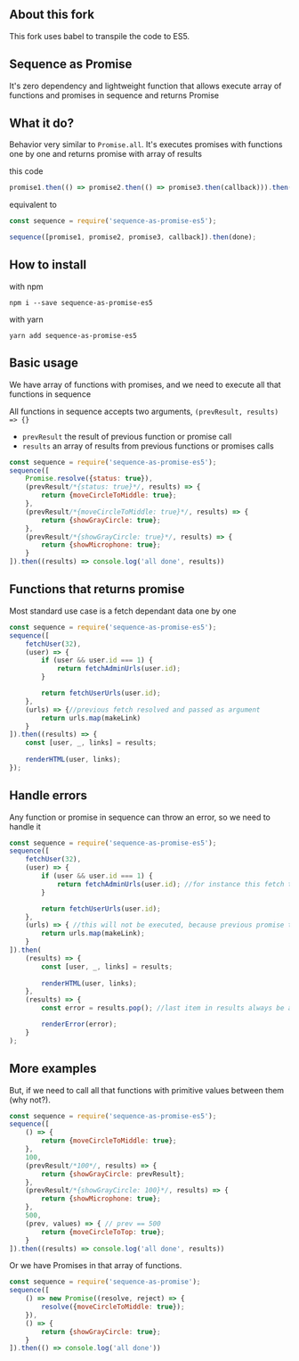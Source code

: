 ## About this fork

This fork uses babel to transpile the code to ES5.

## Sequence as Promise
It's zero dependency and lightweight function that allows execute array of functions and promises in sequence and returns Promise

## What it do?
Behavior very similar to `Promise.all`.
It's executes promises with functions one by one and returns promise with array of results

this code
```js
promise1.then(() => promise2.then(() => promise3.then(callback))).then(done);
```

equivalent to
```js
const sequence = require('sequence-as-promise-es5');

sequence([promise1, promise2, promise3, callback]).then(done);
```

## How to install

with npm
```shell
npm i --save sequence-as-promise-es5
```

with yarn
```shell
yarn add sequence-as-promise-es5
```

## Basic usage

We have array of functions with promises, and we need to execute all that functions in sequence

All functions in sequence accepts two arguments, `(prevResult, results) => {}`

- `prevResult` the result of previous function or promise call
- `results` an array of results from previous functions or promises calls

```js
const sequence = require('sequence-as-promise-es5');
sequence([
    Promise.resolve({status: true}),
    (prevResult/*{status: true}*/, results) => {
        return {moveCircleToMiddle: true};
    },
    (prevResult/*{moveCircleToMiddle: true}*/, results) => {
        return {showGrayCircle: true};
    },
    (prevResult/*{showGrayCircle: true}*/, results) => {
        return {showMicrophone: true};
    }
]).then((results) => console.log('all done', results))
```

## Functions that returns promise

Most standard use case is a fetch dependant data one by one

```js
const sequence = require('sequence-as-promise-es5');
sequence([
    fetchUser(32),
    (user) => {
        if (user && user.id === 1) {
            return fetchAdminUrls(user.id);
        }

        return fetchUserUrls(user.id);
    },
    (urls) => {//previous fetch resolved and passed as argument
        return urls.map(makeLink)
    }
]).then((results) => {
    const [user, _, links] = results;
    
    renderHTML(user, links);
});
```

## Handle errors

Any function or promise in sequence can throw an error, so we need to handle it

```js
const sequence = require('sequence-as-promise-es5');
sequence([
    fetchUser(32),
    (user) => {
        if (user && user.id === 1) {
            return fetchAdminUrls(user.id); //for instance this fetch throws server error
        }

        return fetchUserUrls(user.id);
    },
    (urls) => { //this will not be executed, because previous promise thorws error
        return urls.map(makeLink); 
    }
]).then(
    (results) => {
        const [user, _, links] = results;
        
        renderHTML(user, links);
    },
    (results) => {
        const error = results.pop(); //last item in results always be an error

        renderError(error);
    }
);
```

## More examples
But, if we need to call all that functions with primitive values between them (why not?).

```js
const sequence = require('sequence-as-promise-es5');
sequence([
    () => {
        return {moveCircleToMiddle: true};
    },
    100,
    (prevResult/*100*/, results) => {
        return {showGrayCircle: prevResult};
    },
    (prevResult/*{showGrayCircle: 100}*/, results) => {
        return {showMicrophone: true};
    },
    500,
    (prev, values) => { // prev == 500
        return {moveCircleToTop: true};
    }
]).then((results) => console.log('all done', results))
```

Or we have Promises in that array of functions.

```js
const sequence = require('sequence-as-promise');
sequence([
    () => new Promise((resolve, reject) => {
        resolve({moveCircleToMiddle: true});
    }),
    () => {
        return {showGrayCircle: true};
    }
]).then(() => console.log('all done'))
```
